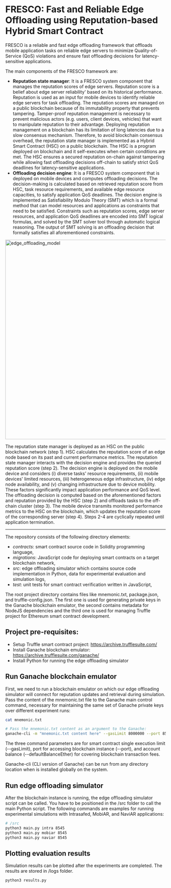 # FRESCO: Fast and Reliable Edge Offloading using Reputation-based Hybrid Smart Contract
FRESCO is a reliable and fast edge offloading framework that offloads mobile application tasks on reliable edge servers to minimize 
Quality-of-Service (QoS) violations and ensure fast offloading decisions for latency-sensitive applications.

The main components of the FRESCO framework are:

- **Reputation state manager**: It is a FRESCO system component that manages the reputation scores of edge servers. Reputation score is a belief
about edge server reliability' based on its historical performance. Reputation is used as an input for mobile devices to identify reliable edge servers
for task offloading. The reputation scores are managed on a public blockchain because of its immutability property that prevents tampering.
Tamper-proof reputation management is necessary to prevent malicious actors (e.g. users, client devices, vehicles) that want to manipulate reputation
to their advantage. Deploying reputation management on a blockchain has its limitation of long latencies due to a slow consensus mechanism.
Therefore, to avoid blockchain consensus overhead, the reputation state manager is implemented as a Hybrid Smart Contract (HSC) on a public blockchain.
The HSC is a program deployed on blockchain and it self-executes when certain conditions are met. The HSC ensures a secured reputation on-chain against
tampering while allowing fast offloading decisions off-chain to satisfy strict QoS deadlines for latency-sensitive applications.
- **Offloading decision engine**: It is a FRESCO system component that is deployed on mobile devices and computes offloading decisions. The decision-making
is calculated based on retrieved reputation score from HSC, task resource requirements, and available edge resource capacities, to satisfy application
QoS deadlines. The decision engine is implemented as Satisfiability Modulo Theory (SMT) which is a formal method that can model resources and
applications as constraints that need to be satisfied. Constraints such as reputation scores, edge server resources, and application QoS deadlines are encoded
into SMT logical formulas, and solved by the SMT solver tool through automatic logical reasoning. The output of SMT solving is an offloading decision
that formally satisfies all aforementioned constraints.

<img width="627" alt="edge_offloading_model" src="https://github.com/jzilic1991/hybrid-edge-blockchain/assets/89394269/79d97c14-5b73-43ce-969a-d9320450338e">

The reputation state manager is deployed as an HSC on the public blockchain network (step 1). HSC calculates the reputation score of an edge node based on its past and 
current performance metrics. The reputation state manager interacts with the decision engine and provides the queried reputation score (step 2). The decision engine is 
deployed on the mobile device and considers (i) diverse tasks' resource requirements, (ii) mobile devices' limited resources, (iii) heterogeneous edge infrastructure, 
(iv) edge node availability, and (v) changing infrastructure due to device mobility. These factors significantly impact application performance and QoS level. 
The offloading decision is computed based on the aforementioned factors and reputation provided by the HSC (step 2) and offloads tasks to the off-chain cluster (step 3). 
The mobile device transmits monitored performance metrics to the HSC on the blockchain, which updates the reputation score of the corresponding server (step 4). 
Steps 2-4 are cyclically repeated until application termination.

<hr>

The repository consists of the following directory elements:

- *contracts*: smart contract source code in Solidity programming language,
- *migrations*: JavaScript code for deploying smart contracts on a target blockchain network,
- *src*: edge offloading simulator which contains source code implementation in Python, data for experimental evaluation and simulation logs,
- *test*: unit tests for smart contract verification written in JavaScript,

The root project directory contains files like mnemonic.txt, package.json, and truffle-config.json. The first one is used for generating 
private keys in the Ganache blockchain emulator, the second contains metadata for NodeJS dependencies and the third one is used for managing Truffle
project for Ethereum smart contract development.

## Project pre-requisites:
- Setup Truffle smart contract project: https://archive.trufflesuite.com/
- Install Ganache blockchain emulator: https://archive.trufflesuite.com/ganache/
- Install Python for running the edge offloading simulator

## Run Ganache blockchain emulator
First, we need to run a blockchain emulator on which our edge offloading simulator will connect for reputation updates and retrieval during simulation.
Pass the content of the mnemonic.txt file to the Ganache main control command, necessary for maintaining the same set of Ganache private keys over different experiment runs:

```bash
cat mnemonic.txt

# Pass the mnemonic.txt content as an argument to the Ganache:
ganache-cli -m "mnemonic.txt content here" --gasLimit 8000000 --port 8545 --defaultBalanceEther 1000
```

The three command parameters are for smart contract single execution limit (--gasLimit), port for accessing blockchain instance (--port), and account balance (--defaultBalanceEther) for covering blockchain transaction fees.

Ganache-cli (CLI version of Ganache) can be run from any directory location when is installed globally on the system.

## Run edge offloading simulator
After the blockchain instance is running, the edge offloading simulator script can be called. You have to be positioned in the /src folder to call the main Python script. The following commands are examples for running experimental simulations with Intrasafed, MobiAR, and NaviAR applications:

```bash
# /src
python3 main.py intra 8545
python3 main.py mobiar 8545
python3 main.py naviar 8545
```

## Plotting evaluation results
Simulation results can be plotted after the experiments are completed. The results are stored in /logs folder.

```
python3 results.py
```
